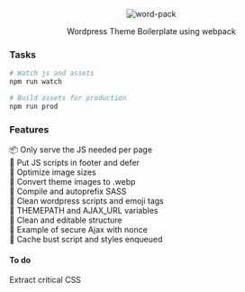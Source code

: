 
<p align="center">
  <img alt="word-pack" src="https://i.imgur.com/X4plCaU.png">

<p align="center">
Wordpress Theme Boilerplate using webpack
</p>


###  Tasks
``` bash
# Watch js and assets
npm run watch

# Build assets for production
npm run prod
```

### Features
📦 Only serve the JS needed per page<br>
🧦 Put JS scripts in footer and defer<br>
📂 Optimize image sizes<br>
🔩 Convert theme images to .webp<br>
💄 Compile and autoprefix SASS<br>
📑 Clean wordpress scripts and emoji tags<br>
🥞 THEMEPATH and AJAX_URL variables<br>
🍬 Clean and editable structure<br>
🧩 Example of secure Ajax with nonce<br>
🎃 Cache bust script and styles enqueued<br>

#### To do
Extract critical CSS